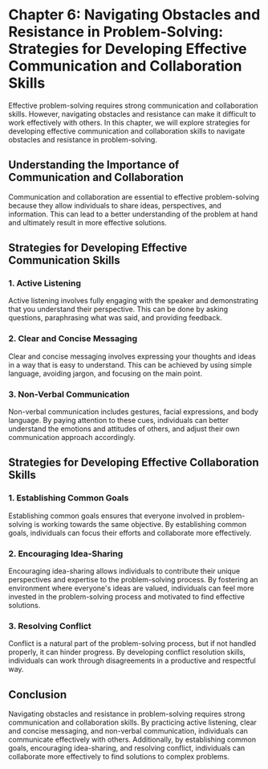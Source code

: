Chapter 6: Navigating Obstacles and Resistance in Problem-Solving: Strategies for Developing Effective Communication and Collaboration Skills
=============================================================================================================================================

Effective problem-solving requires strong communication and collaboration skills. However, navigating obstacles and resistance can make it difficult to work effectively with others. In this chapter, we will explore strategies for developing effective communication and collaboration skills to navigate obstacles and resistance in problem-solving.

Understanding the Importance of Communication and Collaboration
---------------------------------------------------------------

Communication and collaboration are essential to effective problem-solving because they allow individuals to share ideas, perspectives, and information. This can lead to a better understanding of the problem at hand and ultimately result in more effective solutions.

Strategies for Developing Effective Communication Skills
--------------------------------------------------------

### 1. Active Listening

Active listening involves fully engaging with the speaker and demonstrating that you understand their perspective. This can be done by asking questions, paraphrasing what was said, and providing feedback.

### 2. Clear and Concise Messaging

Clear and concise messaging involves expressing your thoughts and ideas in a way that is easy to understand. This can be achieved by using simple language, avoiding jargon, and focusing on the main point.

### 3. Non-Verbal Communication

Non-verbal communication includes gestures, facial expressions, and body language. By paying attention to these cues, individuals can better understand the emotions and attitudes of others, and adjust their own communication approach accordingly.

Strategies for Developing Effective Collaboration Skills
--------------------------------------------------------

### 1. Establishing Common Goals

Establishing common goals ensures that everyone involved in problem-solving is working towards the same objective. By establishing common goals, individuals can focus their efforts and collaborate more effectively.

### 2. Encouraging Idea-Sharing

Encouraging idea-sharing allows individuals to contribute their unique perspectives and expertise to the problem-solving process. By fostering an environment where everyone's ideas are valued, individuals can feel more invested in the problem-solving process and motivated to find effective solutions.

### 3. Resolving Conflict

Conflict is a natural part of the problem-solving process, but if not handled properly, it can hinder progress. By developing conflict resolution skills, individuals can work through disagreements in a productive and respectful way.

Conclusion
----------

Navigating obstacles and resistance in problem-solving requires strong communication and collaboration skills. By practicing active listening, clear and concise messaging, and non-verbal communication, individuals can communicate effectively with others. Additionally, by establishing common goals, encouraging idea-sharing, and resolving conflict, individuals can collaborate more effectively to find solutions to complex problems.
